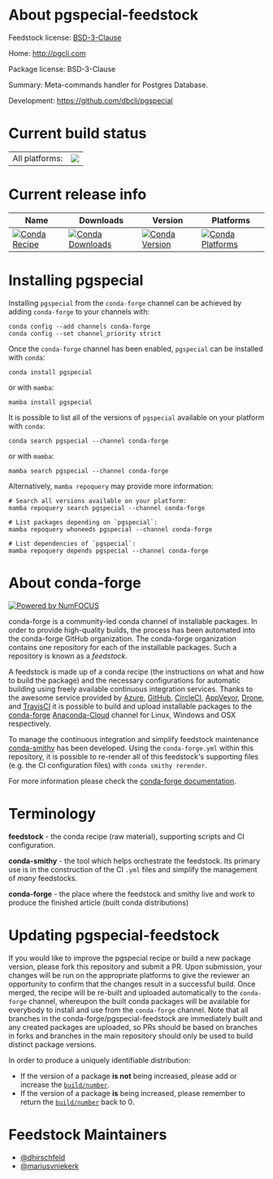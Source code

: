 About pgspecial-feedstock
=========================

Feedstock license: [BSD-3-Clause](https://github.com/conda-forge/pgspecial-feedstock/blob/main/LICENSE.txt)

Home: http://pgcli.com

Package license: BSD-3-Clause

Summary: Meta-commands handler for Postgres Database.

Development: https://github.com/dbcli/pgspecial

Current build status
====================


<table><tr><td>All platforms:</td>
    <td>
      <a href="https://dev.azure.com/conda-forge/feedstock-builds/_build/latest?definitionId=4068&branchName=main">
        <img src="https://dev.azure.com/conda-forge/feedstock-builds/_apis/build/status/pgspecial-feedstock?branchName=main">
      </a>
    </td>
  </tr>
</table>

Current release info
====================

| Name | Downloads | Version | Platforms |
| --- | --- | --- | --- |
| [![Conda Recipe](https://img.shields.io/badge/recipe-pgspecial-green.svg)](https://anaconda.org/conda-forge/pgspecial) | [![Conda Downloads](https://img.shields.io/conda/dn/conda-forge/pgspecial.svg)](https://anaconda.org/conda-forge/pgspecial) | [![Conda Version](https://img.shields.io/conda/vn/conda-forge/pgspecial.svg)](https://anaconda.org/conda-forge/pgspecial) | [![Conda Platforms](https://img.shields.io/conda/pn/conda-forge/pgspecial.svg)](https://anaconda.org/conda-forge/pgspecial) |

Installing pgspecial
====================

Installing `pgspecial` from the `conda-forge` channel can be achieved by adding `conda-forge` to your channels with:

```
conda config --add channels conda-forge
conda config --set channel_priority strict
```

Once the `conda-forge` channel has been enabled, `pgspecial` can be installed with `conda`:

```
conda install pgspecial
```

or with `mamba`:

```
mamba install pgspecial
```

It is possible to list all of the versions of `pgspecial` available on your platform with `conda`:

```
conda search pgspecial --channel conda-forge
```

or with `mamba`:

```
mamba search pgspecial --channel conda-forge
```

Alternatively, `mamba repoquery` may provide more information:

```
# Search all versions available on your platform:
mamba repoquery search pgspecial --channel conda-forge

# List packages depending on `pgspecial`:
mamba repoquery whoneeds pgspecial --channel conda-forge

# List dependencies of `pgspecial`:
mamba repoquery depends pgspecial --channel conda-forge
```


About conda-forge
=================

[![Powered by
NumFOCUS](https://img.shields.io/badge/powered%20by-NumFOCUS-orange.svg?style=flat&colorA=E1523D&colorB=007D8A)](https://numfocus.org)

conda-forge is a community-led conda channel of installable packages.
In order to provide high-quality builds, the process has been automated into the
conda-forge GitHub organization. The conda-forge organization contains one repository
for each of the installable packages. Such a repository is known as a *feedstock*.

A feedstock is made up of a conda recipe (the instructions on what and how to build
the package) and the necessary configurations for automatic building using freely
available continuous integration services. Thanks to the awesome service provided by
[Azure](https://azure.microsoft.com/en-us/services/devops/), [GitHub](https://github.com/),
[CircleCI](https://circleci.com/), [AppVeyor](https://www.appveyor.com/),
[Drone](https://cloud.drone.io/welcome), and [TravisCI](https://travis-ci.com/)
it is possible to build and upload installable packages to the
[conda-forge](https://anaconda.org/conda-forge) [Anaconda-Cloud](https://anaconda.org/)
channel for Linux, Windows and OSX respectively.

To manage the continuous integration and simplify feedstock maintenance
[conda-smithy](https://github.com/conda-forge/conda-smithy) has been developed.
Using the ``conda-forge.yml`` within this repository, it is possible to re-render all of
this feedstock's supporting files (e.g. the CI configuration files) with ``conda smithy rerender``.

For more information please check the [conda-forge documentation](https://conda-forge.org/docs/).

Terminology
===========

**feedstock** - the conda recipe (raw material), supporting scripts and CI configuration.

**conda-smithy** - the tool which helps orchestrate the feedstock.
                   Its primary use is in the construction of the CI ``.yml`` files
                   and simplify the management of *many* feedstocks.

**conda-forge** - the place where the feedstock and smithy live and work to
                  produce the finished article (built conda distributions)


Updating pgspecial-feedstock
============================

If you would like to improve the pgspecial recipe or build a new
package version, please fork this repository and submit a PR. Upon submission,
your changes will be run on the appropriate platforms to give the reviewer an
opportunity to confirm that the changes result in a successful build. Once
merged, the recipe will be re-built and uploaded automatically to the
`conda-forge` channel, whereupon the built conda packages will be available for
everybody to install and use from the `conda-forge` channel.
Note that all branches in the conda-forge/pgspecial-feedstock are
immediately built and any created packages are uploaded, so PRs should be based
on branches in forks and branches in the main repository should only be used to
build distinct package versions.

In order to produce a uniquely identifiable distribution:
 * If the version of a package **is not** being increased, please add or increase
   the [``build/number``](https://docs.conda.io/projects/conda-build/en/latest/resources/define-metadata.html#build-number-and-string).
 * If the version of a package **is** being increased, please remember to return
   the [``build/number``](https://docs.conda.io/projects/conda-build/en/latest/resources/define-metadata.html#build-number-and-string)
   back to 0.

Feedstock Maintainers
=====================

* [@dhirschfeld](https://github.com/dhirschfeld/)
* [@mariusvniekerk](https://github.com/mariusvniekerk/)

